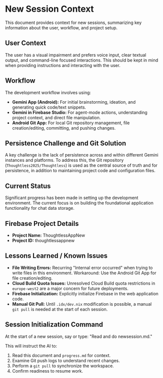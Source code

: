# New Session Context

This document provides context for new sessions, summarizing key information about the user, workflow, and project setup.

## User Context

The user has a visual impairment and prefers voice input, clear textual output, and command-line focused interactions. This should be kept in mind when providing instructions and interacting with the user.

## Workflow

The development workflow involves using:

*   **Gemini App (Android):** For initial brainstorming, ideation, and generating quick code/text snippets.
*   **Gemini in Firebase Studio:** For agent-mode actions, understanding project context, and direct file manipulation.
*   **Android Git App:** For local Git repository management, file creation/editing, committing, and pushing changes.

## Persistence Challenge and Git Solution

A key challenge is the lack of persistence across and within different Gemini instances and platforms. To address this, the Git repository (`Thoughtless2025/Thoughtless`) is used as the central source of truth and for persistence, in addition to maintaining project code and configuration files.

## Current Status

Significant progress has been made in setting up the development environment. The current focus is on building the foundational application functionality for chat data storage.

## Firebase Project Details

*   **Project Name:** ThoughtlessAppNew
*   **Project ID:** thoughtlessappnew

## Lessons Learned / Known Issues

*   **File Writing Errors:** Recurring "Internal error occurred" when trying to write files in this environment. Workaround: Use the Android Git App for file creation/editing.
*   **Cloud Build Quota Issues:** Unresolved Cloud Build quota restrictions in `europe-west2` are a major concern for future deployments.
*   **Firebase Initialization:** Explicitly initialize Firebase in the web application code.
*   **Manual Git Pull:** Until `.idx/dev.nix` modification is possible, a manual `git pull` is needed at the start of each session.

## Session Initialization Command

At the start of a new session, say or type: "Read and do newsession.md."

This will instruct the AI to:

1.  Read this document and `progress.md` for context.
2.  Examine Git push logs to understand recent changes.
3.  Perform a `git pull` to synchronize the workspace.
4.  Confirm readiness to resume work.
